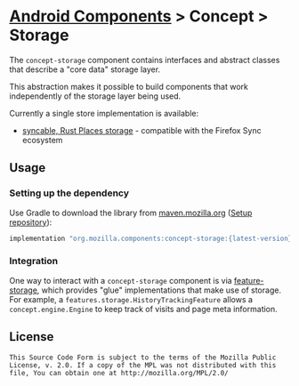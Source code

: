 # [Android Components](../../../README.md) > Concept > Storage

The `concept-storage` component contains interfaces and abstract classes that describe a "core data" storage layer.

This abstraction makes it possible to build components that work independently of the storage layer being used.

Currently a single store implementation is available:
- [syncable, Rust Places storage](../../browser/storage-sync) - compatible with the Firefox Sync ecosystem

## Usage

### Setting up the dependency

Use Gradle to download the library from [maven.mozilla.org](https://maven.mozilla.org/) ([Setup repository](../../../README.md#maven-repository)):

```Groovy
implementation "org.mozilla.components:concept-storage:{latest-version}"
```

### Integration

One way to interact with a `concept-storage` component is via [feature-storage](../../features/storage/README.md), which provides "glue" implementations that make use of storage. For example, a `features.storage.HistoryTrackingFeature` allows a `concept.engine.Engine` to keep track of visits and page meta information.

## License

    This Source Code Form is subject to the terms of the Mozilla Public
    License, v. 2.0. If a copy of the MPL was not distributed with this
    file, You can obtain one at http://mozilla.org/MPL/2.0/
